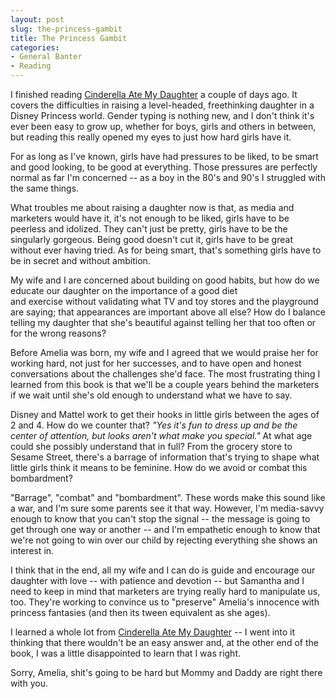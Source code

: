 ```yaml
---
layout: post
slug: the-princess-gambit
title: The Princess Gambit
categories:
- General Banter
- Reading
---
```


I finished reading [Cinderella Ate My Daughter](http://www.amazon.com/Cinderella-Ate-Daughter-Dispatches-Girlie-Girl/dp/B006CDDD8K/ref=tmm_hrd_title_0) a couple of days ago. It covers the difficulties in raising a level-headed, freethinking daughter in a Disney Princess world. Gender typing is nothing new, and I don't think it's ever been easy to grow up, whether for boys, girls and others in between, but reading this really opened my eyes to just how hard girls have it.

For as long as I've known, girls have had pressures to be liked, to be smart and good looking, to be good at everything. Those pressures are perfectly normal as far I'm concerned -- as a boy in the 80's and 90's I struggled with the same things.

What troubles me about raising a daughter now is that, as media and marketers would have it, it's not enough to be liked, girls have to be peerless and idolized. They can't just be pretty, girls have to be the singularly gorgeous. Being good doesn't cut it, girls have to be great without ever having tried. As for being smart, that's something girls have to be in secret and without ambition.

My wife and I are concerned about building on good habits, but how do we educate our daughter on the importance of a good diet and exercise without validating what TV and toy stores and the playground are saying; that appearances are important above all else? How do I balance telling my daughter that she's beautiful against telling her that too often or for the wrong reasons?

Before Amelia was born, my wife and I agreed that we would praise her for working hard, not just for her successes, and to have open and honest conversations about the challenges she'd face. The most frustrating thing I learned from this book is that we'll be a couple years behind the marketers if we wait until she's old enough to understand what we have to say.

Disney and Mattel work to get their hooks in little girls between the ages of 2 and 4. How do we counter that? _"Yes it's fun to dress up and be the center of attention, but looks aren't what make you special."_ At what age could she possibly understand that in full? From the grocery store to Sesame Street, there's a barrage of information that's trying to shape what little girls think it means to be feminine. How do we avoid or combat this bombardment?

"Barrage", "combat" and "bombardment". These words make this sound like a war, and I'm sure some parents see it that way. However, I'm media-savvy enough to know that you can't stop the signal -- the message is going to get through one way or another -- and I'm empathetic enough to know that we're not going to win over our child by rejecting everything she shows an interest in.

I think that in the end, all my wife and I can do is guide and encourage our daughter with love -- with patience and devotion -- but Samantha and I need to keep in mind that marketers are trying really hard to manipulate us, too. They're working to convince us to "preserve" Amelia's innocence with princess fantasies (and then its tween equivalent as she ages).

I learned a whole lot from [Cinderella Ate My Daughter](http://www.amazon.com/Cinderella-Ate-Daughter-Dispatches-Girlie-Girl/dp/B006CDDD8K/ref=tmm_hrd_title_0) -- I went into it thinking that there wouldn't be an easy answer and, at the other end of the book, I was a little disappointed to learn that I was right.

Sorry, Amelia, shit's going to be hard but Mommy and Daddy are right there with you.
